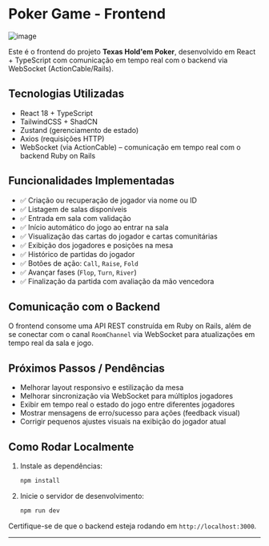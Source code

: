 # Poker Game - Frontend

![image](https://github.com/user-attachments/assets/b4de7280-17f4-4ac5-8943-359c1a27c30b)


Este é o frontend do projeto **Texas Hold'em Poker**, desenvolvido em React + TypeScript com comunicação em tempo real com o backend via WebSocket (ActionCable/Rails).

## Tecnologias Utilizadas

- React 18 + TypeScript
- TailwindCSS + ShadCN
- Zustand (gerenciamento de estado)
- Axios (requisições HTTP)
- WebSocket (via ActionCable) – comunicação em tempo real com o backend Ruby on Rails

## Funcionalidades Implementadas

- ✅ Criação ou recuperação de jogador via nome ou ID
- ✅ Listagem de salas disponíveis
- ✅ Entrada em sala com validação
- ✅ Início automático do jogo ao entrar na sala
- ✅ Visualização das cartas do jogador e cartas comunitárias
- ✅ Exibição dos jogadores e posições na mesa
- ✅ Histórico de partidas do jogador
- ✅ Botões de ação: `Call`, `Raise`, `Fold`
- ✅ Avançar fases (`Flop`, `Turn`, `River`)
- ✅ Finalização da partida com avaliação da mão vencedora

## Comunicação com o Backend

O frontend consome uma API REST construída em Ruby on Rails, além de se conectar com o canal `RoomChannel` via WebSocket para atualizações em tempo real da sala e jogo.

## Próximos Passos / Pendências

- Melhorar layout responsivo e estilização da mesa
- Melhorar sincronização via WebSocket para múltiplos jogadores
- Exibir em tempo real o estado do jogo entre diferentes jogadores
- Mostrar mensagens de erro/sucesso para ações (feedback visual)
- Corrigir pequenos ajustes visuais na exibição do jogador atual

## Como Rodar Localmente

1. Instale as dependências:
   ```bash
   npm install
   ```

2. Inicie o servidor de desenvolvimento:
   ```bash
   npm run dev
   ```

Certifique-se de que o backend esteja rodando em `http://localhost:3000`.

---
